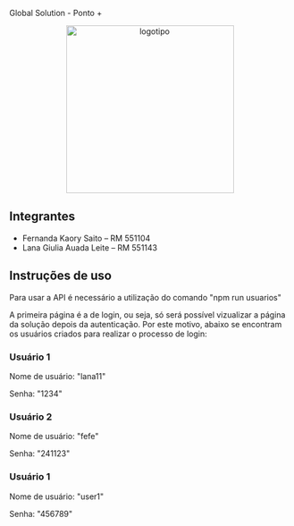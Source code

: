 Global Solution - Ponto +
<div align="center">
  <img src="https://github.com/fernandakaory/gs-edge2/assets/126582859/f5df60d0-94ee-4a6e-b8cb-9a3c695df211" width="300"  alt="logotipo">
</div>

## Integrantes
- Fernanda Kaory Saito – RM 551104
- Lana Giulia Auada Leite – RM 551143

## Instruções de uso
<p>Para usar a API é necessário a utilização do comando "npm run usuarios"</p>
A primeira página é a de login, ou seja, só será possível vizualizar a página da solução depois da autenticação. Por este motivo, abaixo se encontram os usuários criados para realizar o processo de login:
<h3>Usuário 1</h3>
<p>Nome de usuário: "lana11"</p>
<p>Senha: "1234"</p>

<h3>Usuário 2</h3>
<p>Nome de usuário: "fefe"</p>
<p>Senha: "241123"</p>

<h3>Usuário 1</h3>
<p>Nome de usuário: "user1"</p>
<p>Senha: "456789"</p>

